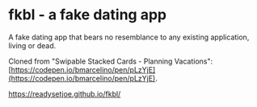 # fkbl - a fake dating app

A fake dating app that bears no resemblance to any existing application, living or dead.

Cloned from "Swipable Stacked Cards - Planning Vacations": [https://codepen.io/bmarcelino/pen/pLzYjE](https://codepen.io/bmarcelino/pen/pLzYjE).

https://readysetjoe.github.io/fkbl/
